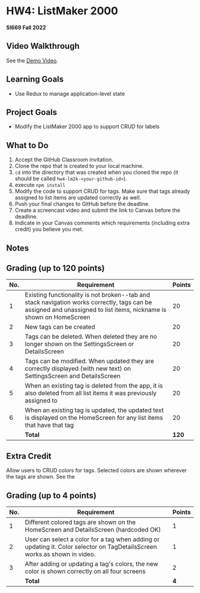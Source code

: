 # HW4: ListMaker 2000
**SI669 Fall 2022**

## Video Walkthrough 
See the [Demo Video](https://youtu.be/QunoO_iCfQM). 

## Learning Goals
* Use Redux to manage application-level state

## Project Goals
* Modify the ListMaker 2000 app to support CRUD for labels

## What to Do
1. Accept the GitHub Classroom invitation.
2. Clone the repo that is created to your local machine.
3. `cd` into the directory that was created when you cloned the repo (it should be called `hw4-lm2k-<your-github-id>`).
4. execute `npm install`
5. Modify the code to support CRUD for tags. Make sure that tags already assigned to list items are updated correctly as well.
6. Push your final changes to GitHub before the deadline.
7. Create a screencast video and submit the link to Canvas before the deadline.
8. Indicate in your Canvas comments which requirements (including extra credit) you believe you met.

## Notes

## Grading (up to 120 points)
| No. | Requirement  | Points |
| --- | ------------- | ------------- |
| 1 | Existing functionality is not broken--tab and stack navigation works correctly, tags can be assigned and unassigned to list items, nickname is shown on HomeScreen | 20  |
| 2 | New tags can be created | 20 |
| 3 | Tags can be deleted. When deleted they are no longer shown on the SettingsScreen or DetailsScreen | 20 |
| 4 | Tags can be modified. When updated they are correctly displayed (with new text) on SettingsScreen and DetailsScreen| 20 |
| 5 | When an existing tag is deleted from the app, it is also deleted from all list items it was previously assigned to | 20 |
| 6 | When an existing tag is updated, the updated text is displayed on the HomeScreen for any list items that have that tag | 20 |
|   | **Total** | **120**

## Extra Credit

Allow users to CRUD colors for tags. Selected colors are shown wherever the tags are shown. See the 
## Grading (up to 4 points)
| No. | Requirement  | Points |
| --- | ------------- | ------------- |
| 1 | Different colored tags are shown on the HomeScreen and DetailsScreen (hardcoded OK) | 1 |
| 2 | User can select a color for a tag when adding or updating it. Color selector on TagDetailsScreen works as shown in video. | 1 |
| 3 | After adding or updating a tag's colors, the new color is shown correctly on all four screens | 2 |
|   | **Total** | **4**

